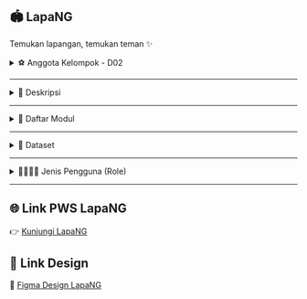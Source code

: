 ## 🏟️ LapaNG  
Temukan lapangan, temukan teman ✨  

<details>
<summary>⚽️ Anggota Kelompok - D02</summary>

1. Abdurrahman Ammar Abqary (2406495994)  
2. Andrew Sanjay Hasian Panjaitan (2406403482)  
3. Levina Aurellia (2406356776)  
4. Muhammad Hafizh (2406437451)  
5. Nazwa Zahra Sausan (2406397750)  
6. Pria Abhirama Dewa (2406358043)  

</details>

---

<details>
<summary>🏀 Deskripsi</summary>

**LapaNG** adalah sebuah platform yang dikembangkan untuk memudahkan masyarakat kota **Jakarta** dalam menemukan dan mengakses lapangan atau ruangan olahraga dengan cara yang praktis dan efisien. Di tengah meningkatnya minat masyarakat terhadap olahraga dan aktivitas komunitas, seringkali sulit menemukan informasi lengkap mengenai fasilitas olahraga, kapasitas lapangan, kontak pemilik, dan update kegiatan yang sedang berlangsung.  

LapaNG hadir sebagai solusi digital yang menghubungkan pengguna dengan pemilik lapangan, sekaligus menjadi pusat informasi olahraga yang lengkap dan mudah diakses.  

Dengan LapaNG, pengguna tidak hanya dapat melihat daftar lapangan olahraga, tetapi juga tetap mendapatkan update tentang kegiatan dan event melalui fitur **Feeds**. Fitur ini menampilkan informasi terkini mengenai pertandingan, event komunitas, dan aktivitas olahraga di berbagai lokasi. Selain itu, aplikasi ini menyediakan informasi penyewaan perlengkapan olahraga, sehingga pengalaman berolahraga menjadi lebih lengkap.  

Semua transaksi, seperti peminjaman lapangan atau penyewaan equipment, dilakukan langsung antara pengguna dan pemilik lapangan, sehingga LapaNG tetap berfokus sebagai platform informasi.  

**Manfaat utama dari LapaNG antara lain:**  

1. **Akses Informasi Lengkap**  
   Pengguna dapat menemukan semua informasi tentang lapangan olahraga, kapasitas, fasilitas, dan kontak pemilik di satu tempat tanpa harus mencari di banyak sumber.  

2. **Terhubung dengan Komunitas**  
   Melalui feeds dan update kegiatan, pengguna dapat tetap mengikuti event, pertandingan, atau komunitas olahraga favorit mereka.  

3. **Mendukung Pemilik Lapangan**  
   Owner dapat mempromosikan fasilitas mereka, membagikan informasi kegiatan, dan menawarkan penyewaan equipment dengan mudah.  

4. **Praktis dan Efisien**  
   Semua informasi tersedia secara digital, sehingga pengguna dapat merencanakan aktivitas olahraga dengan cepat dan nyaman.  

</details>

---

<details>
<summary>🏸 Daftar Modul</summary>

### 👤 User–Owner  
Dikerjakan oleh **Abdurrahman Ammar Abqary**  
Fitur User–Owner menjadi pintu utama untuk mengakses seluruh layanan di lapa-NG. Melalui fitur ini, pengguna dapat membuat akun, login, dan logout dengan mudah.  

---

### 🏟️ Venue (Lapangan)  
Dikerjakan oleh  **Andrew Sanjay Hasian Panjaitan**

Fitur Venue memungkinkan untuk menemukan berbagai lapangan di sekitar dengan mudah — mulai dari futsal, basket, hingga badminton. Setiap lapangan dilengkapi dengan informasi lokasi, fasilitas, harga, serta foto-foto yang membantu memilih tempat terbaik untuk bermain.  

---

### 📅 Bookings  
Dikerjakan oleh  **Pria Abhirama Dewa**    
Fitur Bookings membantu pengguna memesan lapangan favorit dengan cepat dan praktis. Fitur ini memungkinkan pengguna melihat jadwal ketersediaan lapangan, serta memilih **jam mulai dan jam berakhir penyewaan** sesuai kebutuhan.  

---

### 📰 Feeds  
Dikerjakan oleh **Muhammad Hafizh**  
Fitur Feeds jadi tempat para user berbagi momen seru, tips olahraga, atau sekadar update kegiatan komunitas. Pengguna dapat berinteraksi dan membangun koneksi dengan pemain lain. Dengan Feeds, LapaNG bukan sekadar tempat booking, tapi juga wadah berkembangnya komunitas olahraga yang aktif dan seru.  

---

### ⭐ Review Lapangan  
Dikerjakan oleh **Levina Aurellia**  
Fitur untuk memberikan ulasan dan rating untuk lapangan yang telah digunakan. Fitur ini membantu pengguna lain mengetahui kualitas tempat, pelayanan, dan pengalaman bermain dari sudut pandang sesama pemain. Semakin banyak review, semakin mudah menemukan lapangan terbaik.  

---

### 🏋️ Equipment  
Dikerjakan oleh **Nazwa Zahra Sausan**  
Fitur Equipment memudahkan para owner untuk menawarkan berbagai perlengkapan olahraga yang bisa disewa oleh pengguna — seperti bola, raket, dan perlengkapan latihan lainnya. Semua daftar perlengkapan dilengkapi dengan harga sewa dan deskripsi agar pengguna bisa memilih sesuai kebutuhan.  

</details>

---

<details>
<summary>🏐 Dataset</summary>

**LapaNG** menggunakan dataset yang kami susun sendiri dan dapat diakses melalui tautan berikut:  
🔗 [Dataset Lapangan Jakarta](https://drive.google.com/drive/folders/1FEO1p6Wr2vYiigiGfW5fgNhHLqzKlJ3a?usp=sharing)  

Dataset ini berfokus pada berbagai **lapangan olahraga yang berlokasi di daerah Jakarta**, dengan mengutip dan mengadaptasi informasi dari sejumlah sumber daring terpercaya seputar fasilitas olahraga lokal. Dataset ini terdiri dari field seperti nama lapangan, jenis olahraga, lokasi, deskripsi, rentang harga, dan foto lapangan.  

</details>

---

<details>
<summary>🏃‍♂️🏃‍♀️ Jenis Pengguna (Role)</summary>

Aplikasi **LapaNG** memiliki dua jenis pengguna utama: **Owner** dan **User Biasa**.  

### 1. Owner 🏢  
Owner adalah penyedia lapangan atau ruangan olahraga.  
Tugas dan hak mereka antara lain:  
- Menambahkan informasi lapangan yang mereka miliki, termasuk fasilitas, kapasitas, dan kontak.  
- Mengupdate aktivitas di lapangan, seperti pertandingan atau event.  
- Menyewakan perlengkapan olahraga kepada pengguna.  

### 2. User Biasa 🏃‍♂️  
User biasa adalah pengguna aplikasi yang mencari dan memanfaatkan fasilitas olahraga.  
Fitur yang dapat digunakan oleh user biasa antara lain:  
- Melakukan pemesanan lapangan melalui fitur **Bookings**.  
- Memberikan **Review** terhadap lapangan yang telah digunakan.  
- Melihat dan menyewa **Equipment** yang tersedia.  

</details>

---

## 🌐 Link PWS LapaNG  
👉 [Kunjungi LapaNG](https://abdurrahman-ammar-lapang.pbp.cs.ui.ac.id)  

## 🎨 Link Design  
🔗 [Figma Design LapaNG](https://www.figma.com/design/W7PJXTejra9TNwidwSYNdd/PBP-TK-PTS?node-id=0-1&t=5S1UY1CwdeJr32kR-1)
